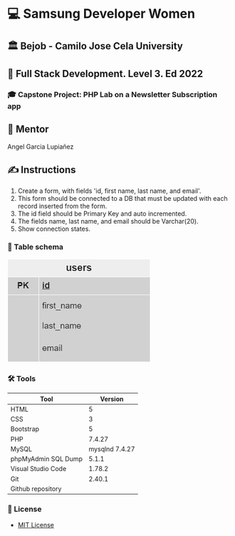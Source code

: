 # 💻 Samsung Developer Women

## 🏛️ Bejob - Camilo Jose Cela University

## 📜 Full Stack Development. Level 3. Ed 2022

### 🎓 Capstone Project: PHP Lab on a Newsletter Subscription app

## 🤵 Mentor

Angel Garcia Lupiañez

## ✍ Instructions

1. Create a form, with fields 'id, first name, last name, and email'.
2. This form should be connected to a DB that must be updated with each record inserted from the form.
3. The id field should be Primary Key and auto incremented.
4. The fields name, last name, and email should be Varchar(20).
5. Show connection states.

### 🧮 Table schema

![table](Schema.png)

### 🛠 Tools

| Tool       | Version |
| ---------- | ------- |
| HTML       | 5       |
| CSS        | 3       |
| Bootstrap  | 5       |
|PHP         |7.4.27   |
|MySQL       |mysqlnd 7.4.27    |
| phpMyAdmin SQL Dump  |5.1.1   |
| Visual Studio Code   | 1.78.2 |
|Git         |2.40.1   |
 |Github repository| |

### 🔑 License

- [MIT License](LICENSE)
